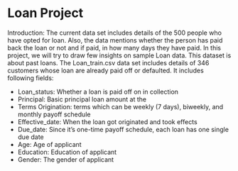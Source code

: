 # Loan Project


Introduction:
The current data set includes details of the 500 people who have opted for loan. Also, the data mentions whether the person has paid back the loan or not and if paid, in how many days they have paid. In this project, we will try to draw few insights on sample Loan data.
This dataset is about past loans. The Loan_train.csv data set includes details of 346 customers whose loan are already paid off or defaulted. It includes following fields:
* Loan_status: Whether a loan is paid off on in collection
* Principal: Basic principal loan amount at the
* Terms Origination: terms which can be weekly (7 days), biweekly, and monthly payoff schedule
* Effective_date: When the loan got originated and took effects
* Due_date: Since it’s one-time payoff schedule, each loan has one single due date
* Age: Age of applicant
* Education: Education of applicant
* Gender: The gender of applicant
